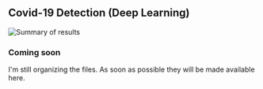 ## Covid-19 Detection (Deep Learning)



![Summary of results](https://media-exp1.licdn.com/dms/image/C562DAQGzbHz1735FHg/profile-treasury-image-shrink_8192_8192/0/1613702286494?e=1614571200&v=beta&t=OjShQLKdxoUozLVBzukeji1TDsufxT8bd5n-pVCZl6s)


### Coming soon

I'm still organizing the files. As soon as possible they will be made available here.
